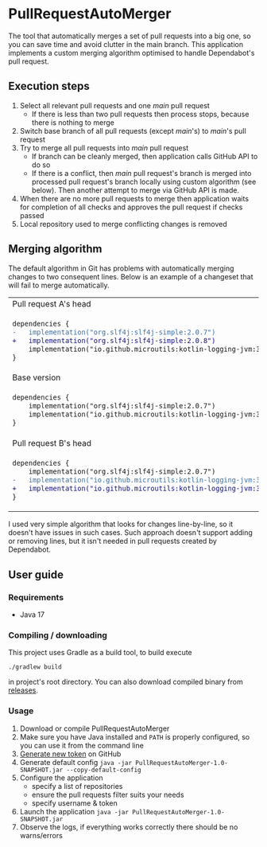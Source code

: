 PullRequestAutoMerger
=====================
The tool that automatically merges a set of pull requests into a big one, so you can save time and avoid clutter in the main branch.
This application implements a custom merging algorithm optimised to handle Dependabot's pull request.

## Execution steps
1. Select all relevant pull requests and one _main_ pull request
    * If there is less than two pull requests then process stops, because there is nothing to merge
2. Switch base branch of all pull requests (except _main_'s) to _main_'s pull request
3. Try to merge all pull requests into _main_ pull request
    * If branch can be cleanly merged, then application calls GitHub API to do so
    * If there is a conflict, then _main_ pull request's branch is merged into processed pull request's branch locally using custom algorithm (see below).
      Then another attempt to merge via GitHub API is made.
4. When there are no more pull requests to merge then application waits for completion of all checks and approves the pull request if checks passed
5. Local repository used to merge conflicting changes is removed

## Merging algorithm
The default algorithm in Git has problems with automatically merging changes to two consequent lines.
Below is an example of a changeset that will fail to merge automatically.

<table>
<tbody>
<tr><td>Pull request A's head</td></tr>
<tr>
<td>

```diff
dependencies {
-   implementation("org.slf4j:slf4j-simple:2.0.7")
+   implementation("org.slf4j:slf4j-simple:2.0.8")
    implementation("io.github.microutils:kotlin-logging-jvm:3.0.5")
}
```

</td>
</tr>
<tr><td>Base version</td></tr>
<tr>
<td>

```diff
dependencies {
    implementation("org.slf4j:slf4j-simple:2.0.7")
    implementation("io.github.microutils:kotlin-logging-jvm:3.0.5")
}
```

</td>
</tr>
<tr><td>Pull request B's head</td></tr>
<tr>
<td>

```diff
dependencies {
    implementation("org.slf4j:slf4j-simple:2.0.7")
-   implementation("io.github.microutils:kotlin-logging-jvm:3.0.5")
+   implementation("io.github.microutils:kotlin-logging-jvm:3.0.6")
}
```

</td>
</tr>
</tbody>
</table>

I used very simple algorithm that looks for changes line-by-line, so it doesn't have issues in such cases.
Such approach doesn't support adding or removing lines, but it isn't needed in pull requests created by Dependabot.

## User guide

### Requirements
* Java 17

### Compiling / downloading
This project uses Gradle as a build tool, to build execute
```
./gradlew build
```
in project's root directory. You can also download compiled binary from [releases](https://github.com/northpl93/PullRequestAutoMerger/releases).

### Usage
1. Download or compile PullRequestAutoMerger
2. Make sure you have Java installed and `PATH` is properly configured, so you can use it from the command line
3. [Generate new token](https://github.com/settings/tokens) on GitHub
4. Generate default config `java -jar PullRequestAutoMerger-1.0-SNAPSHOT.jar --copy-default-config`
5. Configure the application
   * specify a list of repositories
   * ensure the pull requests filter suits your needs
   * specify username & token
6. Launch the application `java -jar PullRequestAutoMerger-1.0-SNAPSHOT.jar`
7. Observe the logs, if everything works correctly there should be no warns/errors